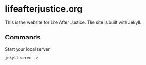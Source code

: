 # lifeafterjustice.org

This is the website for Life After Justice. The site is built with Jekyll.

## Commands

Start your local server

    jekyll serve -w